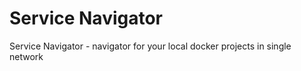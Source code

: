 # Service Navigator

Service Navigator - navigator for your local docker projects in single network

